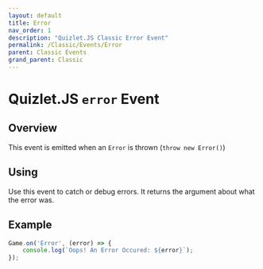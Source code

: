 ```yaml
---
layout: default
title: Error
nav_order: 1
description: "Quizlet.JS Classic Error Event"
permalink: /Classic/Events/Error
parent: Classic Events
grand_parent: Classic
---
```


# Quizlet.JS `error` Event

## Overview
This event is emitted when an `Error` is thrown (`throw new Error()`)

## Using
Use this event to catch or debug errors. It returns the argument about what the error was.

## Example
```js
Game.on('Error', (error) => {
    console.log(`Oops! An Error Occured: ${error}`);
});
```
